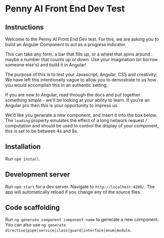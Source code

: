 # Penny AI Front End Dev Test

## Instructions

Welcome to the Penny AI Front End Dev test. For this, we are asking you to build an Angular Component to act as a progress indicator.

This can take any form, a bar that fills up, or a wheel that spins around.. maybe a number that counts up or down. Use your imagination (or borrow someone else's) and build it in Angular!

The purpose of this is to test your Javascript, Angular, CSS and creativity; We have left this intentionally vague to allow you to demostrate to us how you would accomplish this in an authentic setting.

If you are new to Angular, read through the docs and put together something simple - we'll be looking at your ability to learn. If you're an Angular pro then this is your opportunity to impress us.

We'd like you generate a new component, and insert it into the box below. The <code>loading</code> property emulates the effect of a long network request / computation and should be used to control the display of your component, this is set to be between 4s and 8s.

## Installation

Run `npm install`.

## Development server

Run `npm start` for a dev server. Navigate to `http://localhost:4200/`. The app will automatically reload if you change any of the source files.

## Code scaffolding

Run `ng generate component component-name` to generate a new component. You can also use `ng generate directive|pipe|service|class|guard|interface|enum|module`.

